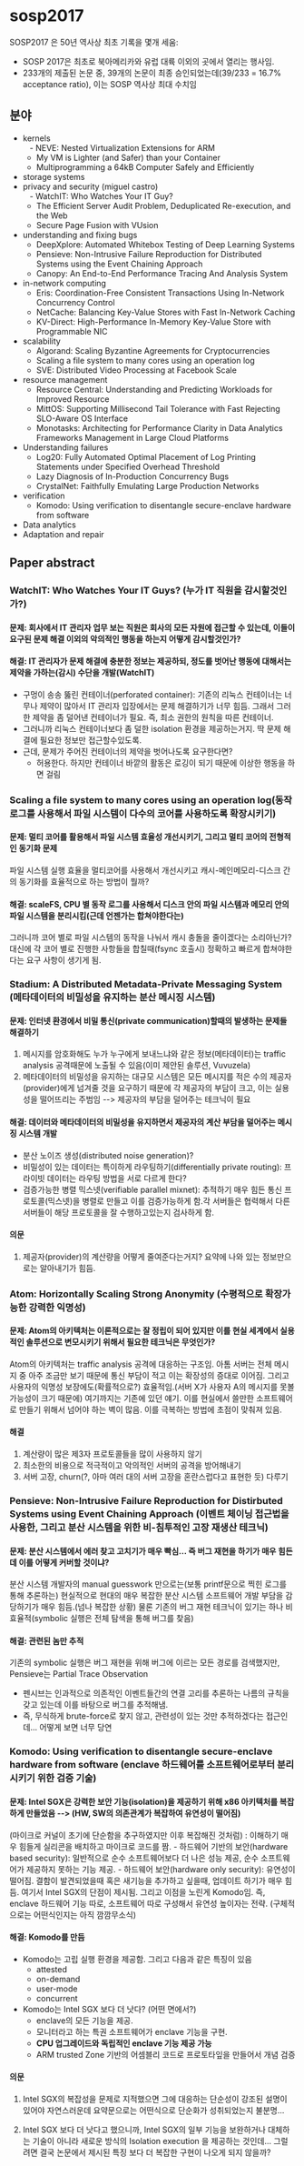 # sosp2017
SOSP2017 은 50년 역사상 최초 기록을 몇개 세움:
 - SOSP 2017은 최초로 북아메리카와 유럽 대륙 이외의 곳에서 열리는 행사임.
 - 233개의 제출된 논문 중, 39개의 논문이 최종 승인되었는데(39/233 = 16.7% acceptance ratio), 이는 SOSP 역사상 최대 수치임

## 분야
 - kernels  
    - NEVE: Nested Virtualization Extensions for ARM 
    - My VM is Lighter (and Safer) than your Container
    - Multiprogramming a 64kB Computer Safely and Efficiently
 - storage systems  
 - privacy and security (miguel castro)  
    - WatchIT: Who Watches Your IT Guy?
    - The Efficient Server Audit Problem, Deduplicated Re-execution, and the Web
    - Secure Page Fusion with VUsion
 - understanding and fixing bugs
    - DeepXplore: Automated Whitebox Testing of Deep Learning Systems
    - Pensieve: Non-Intrusive Failure Reproduction for Distributed Systems using the Event Chaining Approach
    - Canopy: An End-to-End Performance Tracing And Analysis System
 - in-network computing
    - Eris: Coordination-Free Consistent Transactions Using In-Network Concurrency Control
    - NetCache: Balancing Key-Value Stores with Fast In-Network Caching
    - KV-Direct: High-Performance In-Memory Key-Value Store with Programmable NIC
 - scalability 
    - Algorand: Scaling Byzantine Agreements for Cryptocurrencies
    - Scaling a file system to many cores using an operation log
    - SVE: Distributed Video Processing at Facebook Scale
 - resource management
    - Resource Central: Understanding and Predicting Workloads for Improved Resource
    - MittOS: Supporting Millisecond Tail Tolerance with Fast Rejecting SLO-Aware OS Interface
    - Monotasks: Architecting for Performance Clarity in Data Analytics Frameworks
Management in Large Cloud Platforms
 - Understanding failures
    - Log20: Fully Automated Optimal Placement of Log Printing Statements under Specified Overhead Threshold
    - Lazy Diagnosis of In-Production Concurrency Bugs
    - CrystalNet: Faithfully Emulating Large Production Networks
 - verification
    - Komodo: Using verification to disentangle secure-enclave hardware from software
 - Data analytics
 - Adaptation and repair

## Paper abstract

### WatchIT: Who Watches Your IT Guys? (누가 IT 직원을 감시할것인가?)
#### 문제: 회사에서 IT 관리자 업무 보는 직원은 회사의 모든 자원에 접근할 수 있는데, 이들이 요구된 문제 해결 이외의 악의적인 행동을 하는지 어떻게 감시할것인가?
#### 해결: IT 관리자가 문제 해결에 충분한 정보는 제공하되, 정도를 벗어난 행동에 대해서는 제약을 가하는(감시) 수단을 개발(WatchIT)
- 구멍이 송송 뚫린 컨테이너(perforated container): 기존의 리눅스 컨테이너는 너무나 제약이 많아서 IT 관리자 입장에서는 문제 해결하기가 너무 힘듬. 그래서 그러한 제약을 좀 덜어낸 컨테이너가 필요. 즉, 최소 권한의 원칙을 따른 컨테이너.
- 그러니까 리눅스 컨테이너보다 좀 덜한 isolation 환경을 제공하는거지. 딱 문제 해결에 필요한 정보만 접근할수있도록.
- 근데, 문제가 주어진 컨테이너의 제약을 벗어나도록 요구한다면? 
    - 허용한다. 하지만 컨테이너 바깥의 활동은 로깅이 되기 때문에 이상한 행동을 하면 걸림


### Scaling a file system to many cores using an operation log(동작 로그를 사용해서 파일 시스템이 다수의 코어를 사용하도록 확장시키기)

#### 문제: 멀티 코어를 활용해서 파일 시스템 효율성 개선시키기, 그리고 멀티 코어의 전형적인 동기화 문제
파일 시스템 실행 효율을 멀티코어를 사용해서 개선시키고  캐시-메인메모리-디스크 간의 동기화를 효율적으로 하는 방법이 뭘까? 

#### 해결: scaleFS, CPU 별 동작 로그를 사용해서 디스크 안의 파일 시스템과 메모리 안의 파일 시스템을 분리시킴(근데 언젠가는 합쳐야한다는)
그러니까 코어 별로 파일 시스템의 동작을 나눠서 캐시 충돌을 줄이겠다는 소리아닌가? 대신에 각 코어 별로 진행한 사항들을 합칠때(fsync 호출시) 정확하고 빠르게 합쳐야한다는 요구 사항이 생기게 됨.

### Stadium: A Distributed Metadata-Private Messaging System (메타데이터의 비밀성을 유지하는 분산 메시징 시스템)
#### 문제: 인터넷 환경에서 비밀 통신(private communication)할때의 발생하는 문제들 해결하기
1. 메시지를 암호화해도 누가 누구에게 보내느냐와 같은 정보(메타데이터)는 traffic analysis 공격때문에 노출될 수 있음(이미 제안된 솔루션, Vuvuzela)
2. 메타데이터의 비밀성을 유지하는 대규모 시스템은 모든 메시지를 적은 수의 제공자(provider)에게 넘겨줄 것을 요구하기 때문에 각 제공자의 부담이 크고, 이는 실용성을 떨어뜨리는 주범임 --> 제공자의 부담을 덜어주는 테크닉이 필요

#### 해결: 데이터와 메타데이터의 비밀성을 유지하면서 제공자의 계산 부담을 덜어주는 메시징 시스템 개발
- 분산 노이즈 생성(distributed noise generation)?
- 비밀성이 있는 데이터는 특이하게 라우팅하기(differentially private routing): 프라이빗 데이터는 라우팅 방법을 서로 다르게 한다?
- 검증가능한 병렬 믹스넷(verifiable parallel mixnet): 추적하기 매우 힘든 통신 프로토콜(믹스넷)을 병렬로 만들고 이를 검증가능하게 함.각 서버들은 협력해서 다른 서버들이 해당 프로토콜을 잘 수행하고있는지 검사하게 함.

#### 의문
1. 제공자(provider)의 계산량을 어떻게 줄여준다는거지? 요약에 나와 있는 정보만으로는 알아내기가 힘듬.


### Atom: Horizontally Scaling Strong Anonymity (수평적으로 확장가능한 강력한 익명성)
#### 문제: Atom의 아키텍처는 이론적으로는 잘 정립이 되어 있지만 이를 현실 세계에서 실용적인 솔루션으로 변모시키기 위해서 필요한 테크닉은 무엇인가?
Atom의 아키텍처는 traffic analysis 공격에 대응하는 구조임. 아톰 서버는 전체 메시지 중 아주 조금만 보기 때문에 통신 부담이 적고 이는 확장성의 증대로 이어짐. 그리고 사용자의 익명성 보장에도(확률적으로?) 효율적임.(서버 X가 사용자 A의 메시지를 못볼 가능성이 크기 때문에) 여기까지는 기존에 있던 얘기. 이를 현실에서 쓸만한 소프트웨어로 만들기 위해서 넘어야 하는 벽이 많음. 이를 극복하는 방법에 초점이 맞춰져 있음.

#### 해결
1. 계산량이 많은 제3자 프로토콜들을 많이 사용하지 않기
2. 최소한의 비용으로 적극적이고 악의적인 서버의 공격을 방어해내기
3. 서버 고장, churn(?, 아마 여러 대의 서버 고장을 혼란스럽다고 표현한 듯) 다루기

### Pensieve: Non-Intrusive Failure Reproduction for Distirbuted Systems using Event Chaining Approach (이벤트 체이닝 접근법을 사용한, 그리고 분산 시스템을 위한 비-침투적인 고장 재생산 테크닉)
#### 문제: 분산 시스템에서 에러 찾고 고치기가 매우 빡심... 즉 버그 재현을 하기가 매우 힘든데 이를 어떻게 커버할 것이냐?
분산 시스템 개발자의 manual guesswork 만으로는(보통 printf문으로 찍힌 로그를 통해 추론하는) 현실적으로 현대의 매우 복잡한 분산 시스템 소프트웨어 개발 부담을 감당하기가 매우 힘듬.(넘나 복잡한 상황)
물론 기존의 버그 재현 테크닉이 있기는 하나 비효율적(symbolic 실행은 전체 탐색을 통해 버그를 찾음)
#### 해결: 관련된 놈만 추적
기존의 symbolic 실행은 버그 재현을 위해 버그에 이르는 모든 경로를 검색했지만, Pensieve는 Partial Trace Observation
- 펜시브는 인과적으로 의존적인 이벤트들간의 연결 고리를 추론하는 나름의 규칙을 갖고 있는데 이를 바탕으로 버그를 추적해냄. 
- 즉, 무식하게 brute-force로 찾지 않고, 관련성이 있는 것만 추적하겠다는 접근인데... 어떻게 보면 너무 당연


### Komodo: Using verification to disentangle secure-enclave hardware from software (enclave 하드웨어를 소프트웨어로부터 분리시키기 위한 검증 기술)
#### 문제: Intel SGX은 강력한 보안 기능(isolation)을 제공하기 위해 x86 아키텍처를 복잡하게 만들었음 --> (HW, SW의 의존관계가 복잡하여 유연성이 떨어짐)
(마이크로 커널이 초기에 단순함을 추구하였지만 이후 복잡해진 것처럼)
    : 이해하기 매우 힘들게 실리콘을 배치하고 마이크로 코드를 짬.
    - 하드웨어 기반의 보안(hardware based security): 일반적으로 순수 소프트웨어보다 더 나은 성능 제공, 순수 소프트웨어가 제공하지 못하는 기능 제공. 
    - 하드웨어 보안(hardware only security): 유연성이 떨어짐. 결함이 발견되었을때 혹은 새기능을 추가하고 싶을때, 업데이트 하기가 매우 힘듬. 여기서 Intel SGX의 단점이 제시됨. 그리고 이점을 노린게 Komodo임. 즉, enclave 하드웨어 기능 따로, 소프트웨어 따로 구성해서 유연성 높이자는 전략. (구체적으로는 어떤식인지는 아직 깜깜무소식)
#### 해결: Komodo를 만듬
 - Komodo는 고립 실행 환경을 제공함. 그리고 다음과 같은 특징이 있음
    - attested
    - on-demand
    - user-mode 
    - concurrent
 - Komodo는 Intel SGX 보다 더 낫다?  (어떤 면에서?)
    - enclave의 모든 기능을 제공.
    - 모니터라고 하는 특권 소프트웨어가 enclave 기능을 구현.
    - **CPU 업그레이드와 독립적인 enclave 기능 제공 가능**
    - ARM trusted Zone 기반의 어셈블리 코드로 프로토타잎을 만들어서 개념 검증

#### 의문
1. Intel SGX의 복잡성을 문제로 지적했으면 그에 대응하는 단순성이 강조된 설명이 있어야 자연스러운데 요약문으로는 어떤식으로 단순화가 성취되었는지 불분명...

2. Intel SGX 보다 더 낫다고 했으니까, Intel SGX의 일부 기능을 보완하거나 대체하는 기술이 아니라 새로운 방식의 Isolation execution 
을 제공하는 것인데... 그럴려면 결국 논문에서 제시된 특징 보다 더 복잡한 구현이 나오게 되지 않을까?


